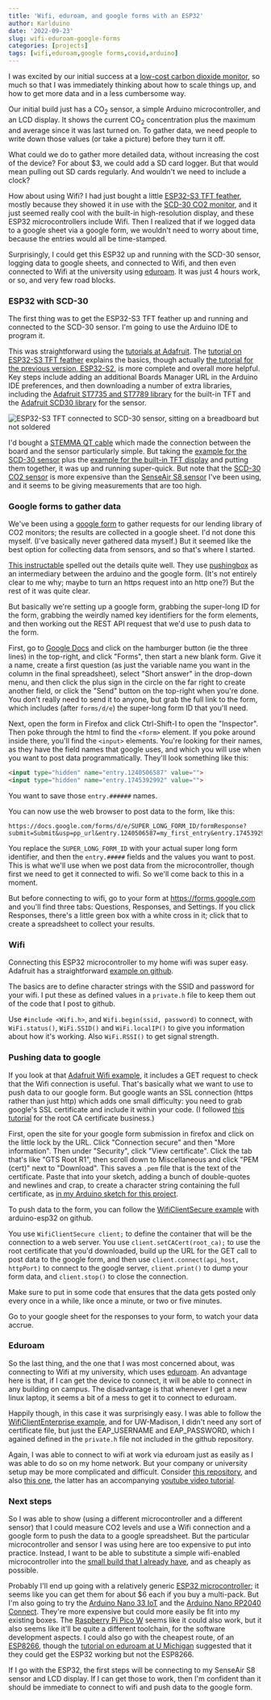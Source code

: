 ```yaml
---
title: 'Wifi, eduroam, and google forms with an ESP32'
author: Karlduino
date: '2022-09-23'
slug: wifi-eduroam-google-forms
categories: [projects]
tags: [wifi,eduroam,google forms,covid,arduino]
---
```


I was excited by our initial success at a [low-cost carbon dioxide
monitor](https://karlduino.org/2022/09/22/co2-monitors/), so much so
that I was immediately thinking about how to scale things up, and how
to get more data and in a less cumbersome way.

Our initial build just has a CO<sub>2</sub> sensor, a simple Arduino
microcontroller, and an LCD display. It shows the current
CO<sub>2</sub> concentration plus the maximum and average since it was
last turned on. To gather data, we need people to write down those
values (or take a picture) before they turn it off.

What could we do to gather more detailed data, without increasing the
cost of the device? For about $3, we could add a SD card logger. But
that would mean pulling out SD cards regularly. And wouldn't we need
to include a clock?

How about using Wifi? I had just bought a little [ESP32-S3 TFT
feather](https://www.adafruit.com/product/5483), mostly because they
showed it in use with the [SCD-30 CO2
monitor](https://www.adafruit.com/product/4867), and it just seemed
really cool with the built-in high-resolution display, and these ESP32
microcontrollers include Wifi. Then I realized that if we logged data
to a google sheet via a google form, we wouldn't need to worry about
time, because the entries would all be time-stamped.

Surprisingly, I could get this ESP32 up and running with the SCD-30
sensor, logging data to google sheets, and connected to Wifi, and then
even connected to Wifi at the university using
[eduroam](https://eduroam.org). It was just 4 hours work, or so, and
very few road blocks.

### ESP32 with SCD-30

The first thing was to get the ESP32-S3 TFT feather up and running and
connected to the SCD-30 sensor. I'm going to use the Arduino IDE to
program it.

This was straightforward using the [tutorials at
Adafruit](https://learn.adafruit.com). The [tutorial on ESP32-S3
TFT feather](https://learn.adafruit.com/adafruit-esp32-s3-tft-feather)
explains the basics, though actually
[the tutorial for the previous version,
ESP32-S2](https://learn.adafruit.com/adafruit-esp32-s3-tft-feather/using-with-arduino-ide),
is more complete and overall more helpful. Key steps include adding
an additional Boards Manager URL in the Arduino IDE preferences, and
then downloading a number of extra libraries,
including the
[Adafruit ST7735 and ST7789
library](https://www.arduino.cc/reference/en/libraries/adafruit-st7735-and-st7789-library/)
for the built-in TFT and the
[Adafruit SCD30
library](https://www.arduino.cc/reference/en/libraries/adafruit-scd30/)
for the sensor.

![ESP32-S3 TFT connected to SCD-30 sensor, sitting on a breadboard but not soldered](/images/adafruit_esp32-s3_tft.jpg)

I'd bought a [STEMMA QT cable](https://www.adafruit.com/product/4210)
which made the connection between the board and the sensor
particularly simple. But taking the [example for the SCD-30 sensor](https://github.com/adafruit/Adafruit_SCD30/blob/master/examples/oled_co2_monitor/oled_co2_monitor.ino)
plus the [example for the built-in TFT display](https://github.com/adafruit/Adafruit-ST7735-Library/blob/master/examples/graphicstest_feather_esp32s2_tft/graphicstest_feather_esp32s2_tft.ino) and putting them
together, it was up and running super-quick. But note that the [SCD-30
CO2 sensor](https://www.adafruit.com/product/4867) is more expensive
than the [SenseAir S8
sensor](https://senseair.com/products/size-counts/s8-lp/) I've been
using, and it seems to be giving measurements that are too high.

### Google forms to gather data

We've been using a [google
form](https://docs.google.com/forms/d/e/1FAIpQLSdxHELs5_nhfD2l0LLOn0AP_aOi-45dspcFVoiOKbdar_uYsw/viewform)
to gather requests for our lending library of CO2 monitors; the
results are collected in a google sheet. I'd not done this myself.
(I've basically never gathered data myself.) But it seemed like the
best option for collecting data from sensors, and so that's where I
started.

[This
instructable](https://www.instructables.com/Post-to-Google-Docs-with-Arduino/)
spelled out the details quite well. They use
[pushingbox](https://www.pushingbox.com/) as an intermediary between
the arduino and the google form. (It's not entirely clear to me why;
maybe to turn an https request into an http one?) But the rest of it
was quite clear.

But basically we're setting up a google form, grabbing the super-long
ID for the form, grabbing the weirdly named key identifiers for the
form elements, and then working out the REST API request that we'd use
to push data to the form.

First, go to [Google Docs](https://docs.google.com) and click on the
hamburger button (ie the three lines) in the top-right, and click
"Forms", then start a new blank form. Give it a name, create a first
question (as just the variable name you want in the column in the
final spreadsheet), select "Short answer" in the drop-down menu, and
then click the plus sign in the circle on the far right to create
another field, or click the "Send" button on the top-right when you're
done. You don't really need to send it to anyone, but grab the full
link to the form, which includes (after `forms/d/e`) the super-long
form ID that you'll need.

Next, open the form in Firefox and click Ctrl-Shift-I to open the
"Inspector". Then poke through the html to find the `<form>` element.
If you poke around inside there, you'll find the `<input>` elements.
You're looking for their names, as they have the field names that
google uses, and which you will use when you want to post data
programmatically. They'll look something like this:

```html
<input type="hidden" name="entry.1240506587" value="">
<input type="hidden" name="entry.1745392992" value="">
```

You want to save those `entry.######` names.

You can now use the web browser to post data to the form, like this:

```
https://docs.google.com/forms/d/e/SUPER_LONG_FORM_ID/formResponse?submit=Submit&usp=pp_url&entry.1240506587=my_first_entry&entry.1745392992=my_second_entry
```

You replace the `SUPER_LONG_FORM_ID` with your actual super long form
identifier, and then the `entry.#####` fields and the values you want
to post. This is what we'll use when we post data from the
microcontroller, though first we need to get it connected to wifi. So
we'll come back to this in a moment.

But before connecting to wifi, go to your form at
<https://forms.google.com> and you'll find three tabs: Questions,
Responses, and Settings. If you click Responses, there's a little
green box with a white cross in it; click that to create a
spreadsheet to collect your results.


### Wifi

Connecting this ESP32 microcontroller to my home wifi was super easy.
Adafruit has a straightforward [example on
github](https://github.com/adafruit/Adafruit_Learning_System_Guides/blob/main/ESP32_S2_WiFi_Tests/WiFiWebClient/WiFiWebClient.ino).

The basics are to define character strings with the SSID and password
for your wifi. I put these as defined values in a `private.h` file to
keep them out of the code that I post to github.

Use `#include <Wifi.h>`, and `Wifi.begin(ssid, password)` to connect,
with `WiFi.status()`, `WiFi.SSID()` and `WiFi.localIP()` to give you
information about how it's working. Also `WiFi.RSSI()` to get signal
strength.



### Pushing data to google

If you look at that [Adafruit Wifi
example](https://github.com/adafruit/Adafruit_Learning_System_Guides/blob/main/ESP32_S2_WiFi_Tests/WiFiWebClient/WiFiWebClient.ino),
it includes a GET request to check that the Wifi connection is useful.
That's basically what we want to use to push data to our google form.
But google wants an SSL connection (https rather than just http) which
adds one small difficulty: you need to grab google's
SSL certificate and include it within your code. (I followed [this
tutorial](https://techtutorialsx.com/2017/11/18/esp32-arduino-https-get-request/)
for the root CA certificate business.)

First, open the site for your google form submission in firefox and
click on the little lock by the URL. Click "Connection secure" and
then "More information". Then under "Security", click "View
certificate". Click the tab that's like "GTS Root R1", then scroll
down to Miscellaneous and click "PEM (cert)" next to "Download". This
saves a `.pem` file that is the text of the certificate. Paste that
into your sketch, adding a bunch of double-quotes and newlines and
crap, to create a character string containing the full certificate, as
[in my Arduino sketch for this
project](https://github.com/karlduino/co2_tft/blob/main/co2_tft.ino#L12-L34).

To push data to the form, you can follow the [WifiClientSecure
example](https://github.com/espressif/arduino-esp32/tree/master/libraries/WiFiClientSecure/examples/WiFiClientSecure)
with arduino-esp32 on github.

You use `WifiClientSecure client;` to define the container that will
be the connection to a web server. You use
`client.setCACert(root_ca);` to use the root certificate that you'd
downloaded, build up the URL for the GET call to post data to the
google form, and then use `client.connect(api_host, httpPort)` to
connect to the google server, `client.print()` to dump your form data,
and `client.stop()` to close the connection.

Make sure to put in some code that ensures that the data gets posted
only every once in a while, like once a minute, or two or five
minutes.

Go to your google sheet for the responses to your form, to watch your
data accrue.


### Eduroam

So the last thing, and the one that I was most concerned about, was
connecting to Wifi at my university, which uses
[eduroam](https://eduroam.org). An advantage here is that, if I can
get the device to connect, it will be able to connect in any building
on campus. The disadvantage is that whenever I get a new linux laptop,
it seems a bit of a mess to get it to connect to eduroam.

Happily though, in this case it was surprisingly easy. I was able to
follow the [WifiClientEnterprise
example](https://github.com/espressif/arduino-esp32/blob/master/libraries/WiFi/examples/WiFiClientEnterprise/WiFiClientEnterprise.ino),
and for UW-Madison, I didn't need any sort of certificate file, but
just the EAP_USERNAME and EAP_PASSWORD, which I agained defined in the
`private.h` file not included in the github repository.

Again, I was able to connect to wifi at work via eduroam just as
easily as I was able to do so on my home network.
But your company or university setup may be more complicated and
difficult. Consider [this
repository](https://github.com/martinius96/ESP32-eduroam), and also
[this one](https://github.com/debsahu/Esp32_EduWiFi), the latter has
an accompanying [youtube video
tutorial](https://www.youtube.com/watch?v=bABHeMea-P0).

### Next steps

So I was able to show (using a different microcontroller and a
different sensor) that I could measure CO2 levels and use a Wifi
connection and a google form to push the data to a google spreadsheet.
But the particular microcontroller and sensor I was using here are too
expensive to put into practice. Instead, I want to be able to
substitute a simple wifi-enabled microcontroller into the [small build
that I already have](https://karlduino.org/CO2monitor), and as cheaply
as possible.

Probably I'll end up going with a relatively generic [ESP32
microcontroller](https://en.wikipedia.org/wiki/ESP32); it seems like
you can get them for about $6 each if you buy a multi-pack. But I'm
also going to try the [Arduino Nano 33
IoT](https://store.arduino.cc/products/arduino-nano-33-iot) and the
[Arduino Nano RP2040
Connect](https://store.arduino.cc/products/arduino-nano-rp2040-connect).
They're more expensive but could more easily be fit into my existing
boxes. The [Raspberry Pi Pico
W](https://www.raspberrypi.com/news/raspberry-pi-pico-w-your-6-iot-platform/)
seems like it could also work, but it also seems like it'll be quite a
different toolchain, for the software development aspects. I could
also go with the cheapest route, of an
[ESP8266](https://en.wikipedia.org/wiki/ESP8266), though the [tutorial
on eduroam at U Michigan](https://github.com/debsahu/Esp32_EduWiFi)
suggested that it they could get the ESP32 working but not the
ESP8266.

If I go with the ESP32, the first steps will be connecting to my
SenseAir S8 sensor and LCD display. If I can get those to work, then
I'm confident than it should be immediate to connect to wifi and push
data to the google form.
